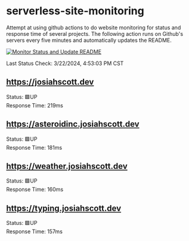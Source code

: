 # serverless-site-monitoring
Attempt at using github actions to do website monitoring for status and response time of several projects. The following action runs on Github's servers every five minutes and automatically updates the README.  

[![Monitor Status and Update README](https://github.com/JosiahSco/serverless-site-monitoring/actions/workflows/monitor.yaml/badge.svg)](https://github.com/JosiahSco/serverless-site-monitoring/actions/workflows/monitor.yaml)

Last Status Check: 3/22/2024, 4:53:03 PM CST

## https://josiahscott.dev
Status: 🟩UP  
Response Time: 219ms

## https://asteroidinc.josiahscott.dev
Status: 🟩UP  
Response Time: 181ms

## https://weather.josiahscott.dev
Status: 🟩UP  
Response Time: 160ms

## https://typing.josiahscott.dev
Status: 🟩UP  
Response Time: 157ms


